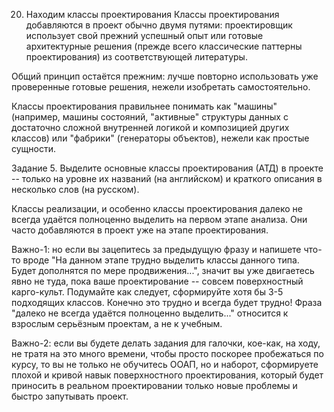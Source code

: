 20. Находим классы проектирования
Классы проектирования добавляются в проект обычно двумя путями: проектировщик использует свой прежний успешный опыт или готовые архитектурные решения (прежде всего классические паттерны проектирования) из соответствующей литературы.

Общий принцип остаётся прежним: лучше повторно использовать уже проверенные готовые решения, нежели изобретать самостоятельно.

Классы проектирования правильнее понимать как "машины" (например, машины состояний, "активные" структуры данных с достаточно сложной внутренней логикой и композицией других классов) или "фабрики" (генераторы объектов), нежели как простые сущности.

Задание 5. Выделите основные классы проектирования (АТД) в проекте -- только на уровне их названий (на английском) и краткого описания в несколько слов (на русском).

Классы реализации, и особенно классы проектирования далеко не всегда удаётся полноценно выделить на первом этапе анализа. Они часто добавляются в проект уже на этапе проектирования.

Важно-1: но если вы зацепитесь за предыдущую фразу и напишете что-то вроде "На данном этапе трудно выделить классы данного типа. Будет дополнятся по мере продвижения...", значит вы уже двигаетесь явно не туда, пока ваше проектирование -- совсем поверхностный карго-культ.
Подумайте как следует, сформируйте хотя бы 3-5 подходящих классов. Конечно это трудно и всегда будет трудно!
Фраза "далеко не всегда удаётся полноценно выделить..." относится к взрослым серьёзным проектам, а не к учебным.

Важно-2: если вы будете делать задания для галочки, кое-как, на ходу, не тратя на это много времени, чтобы просто поскорее пробежаться по курсу, то вы не только не обучитесь ООАП, но и наборот, сформируете плохой и кривой навык поверхностного проектирования, который будет приносить в реальном проектировании только новые проблемы и быстро запутывать проект.

